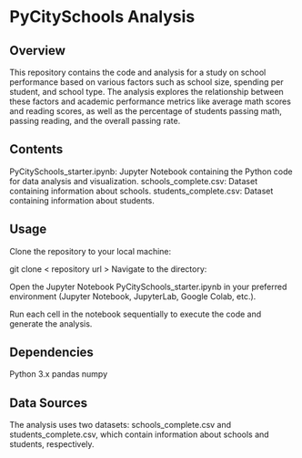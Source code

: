 # PyCitySchools Analysis

## Overview

This repository contains the code and analysis for a study on school performance based on various factors such as school size, spending per student, and school type. The analysis explores the relationship between these factors and academic performance metrics like average math scores and reading scores, as well as the percentage of students passing math, passing reading, and the overall passing rate.

## Contents

PyCitySchools_starter.ipynb: Jupyter Notebook containing the Python code for data analysis and visualization.
schools_complete.csv: Dataset containing information about schools.
students_complete.csv: Dataset containing information about students.

## Usage

Clone the repository to your local machine:

git clone < repository url >
Navigate to the directory:

Open the Jupyter Notebook PyCitySchools_starter.ipynb in your preferred environment (Jupyter Notebook, JupyterLab, Google Colab, etc.).

Run each cell in the notebook sequentially to execute the code and generate the analysis.

## Dependencies

Python 3.x
pandas
numpy

## Data Sources

The analysis uses two datasets: schools_complete.csv and students_complete.csv, which contain information about schools and students, respectively.
